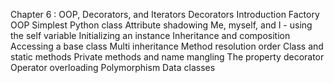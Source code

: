 Chapter 6 : OOP, Decorators, and Iterators
    Decorators
        Introduction
        Factory
    OOP
        Simplest Python class
        Attribute shadowing
        Me, myself, and I - using the self variable
        Initializing an instance
        Inheritance and composition
        Accessing a base class
        Multi inheritance
        Method resolution order
        Class and static methods
        Private methods and name mangling
        The property decorator
        Operator overloading
        Polymorphism
        Data classes